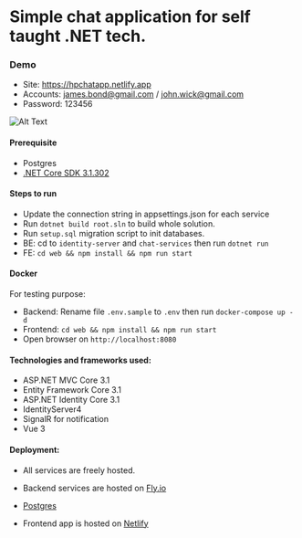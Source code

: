 # Simple chat application for self taught .NET tech.

### Demo

- Site: https://hpchatapp.netlify.app
- Accounts: james.bond@gmail.com / john.wick@gmail.com
- Password: 123456

![Alt Text](https://media.giphy.com/media/Iw2NotaxdgtOolwL7z/giphy.gif)

#### Prerequisite

- Postgres
- [.NET Core SDK 3.1.302](https://www.microsoft.com/net/download/all)

#### Steps to run

- Update the connection string in appsettings.json for each service
- Run `dotnet build root.sln` to build whole solution.
- Run `setup.sql` migration script to init databases.
- BE: cd to `identity-server` and `chat-services` then run `dotnet run`
- FE: `cd web && npm install && npm run start`

#### Docker

For testing purpose:

- Backend: Rename file `.env.sample` to `.env` then run `docker-compose up -d`
- Frontend: `cd web && npm install && npm run start`
- Open browser on `http://localhost:8080`

#### Technologies and frameworks used:

- ASP.NET MVC Core 3.1
- Entity Framework Core 3.1
- ASP.NET Identity Core 3.1
- IdentityServer4
- SignalR for notification
- Vue 3

#### Deployment:

- All services are freely hosted.

- Backend services are hosted on [Fly.io](https://fly.io/)
- [Postgres](https://vercel.com/docs/storage/vercel-postgres)
- Frontend app is hosted on [Netlify](https://www.netlify.com/)
